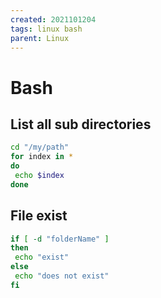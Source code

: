 ```yaml
---
created: 2021101204
tags: linux bash
parent: Linux
---
```


# Bash

## List all sub directories

```bash
cd "/my/path"
for index in *
do
 echo $index
done
```

## File exist

```bash
if [ -d "folderName" ]
then
 echo "exist"
else
 echo "does not exist"
fi
```
